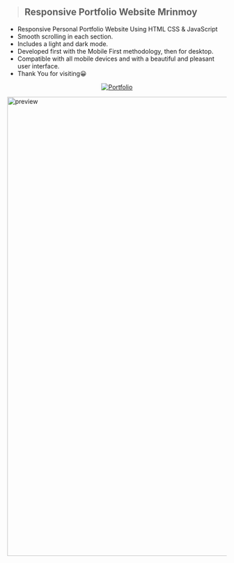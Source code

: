 > ## Responsive Portfolio Website Mrinmoy


- Responsive Personal Portfolio Website Using HTML CSS & JavaScript
- Smooth scrolling in each section.
- Includes a light and dark mode.
- Developed first with the Mobile First methodology, then for desktop.
- Compatible with all mobile devices and with a beautiful and pleasant user interface.
-  Thank You for visiting😀



<p align="center">
  <a href="https://jawad-ahmed-portfolio.netlify.app/" target="_blank">
    <img src="https://img.shields.io/badge/Visit%20My%20Portfolio-Click%20Here-blue?style=for-the-badge" alt="Portfolio">
  </a>
</p>




<img width="1850" height="1053" alt="preview" src="https://github.com/user-attachments/assets/992d80dc-cd5c-435d-80ea-1ea6f592143f" />

